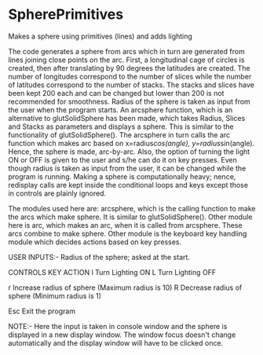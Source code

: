 SpherePrimitives
================

Makes a sphere using primitives (lines) and adds lighting

The code generates a sphere from arcs which in turn are generated from lines joining close points on the arc. First, a longitudinal cage of circles is created, then after translating by 90 degrees the latitudes are created. The number of longitudes correspond to the number of slices while the number of latitudes correspond to the number of stacks. The stacks and slices have been kept 200 each and can be changed but lower than 200 is not recommended for smoothness. Radius of the sphere is taken as input from the user when the program starts. An arcsphere function, which is an alternative to glutSolidSphere has been made, which takes Radius, Slices and Stacks as parameters and displays a sphere. This is similar to the functionality of glutSolidSphere(). The arcsphere in turn calls the arc function which makes arc based on x=radius*cos(angle), y=radius*sin(angle). Hence, the sphere is made, arc-by-arc. Also, the option of turning the light ON or OFF is given to the user and s/he can do it on key presses. Even though radius is taken as input from the user, it can be changed while the program is running. Making a sphere is computationally heavy; nence, redisplay calls are kept inside the conditional loops and keys except those in controls are plainly ignored.

The modules used here are: arcsphere, which is the calling function to make the arcs which make sphere. It is similar to glutSolidSphere(). Other module here is arc, which makes an arc, when it is called from arcsphere. These arcs combine to make sphere. Other module is the keyboard key handling module which decides actions based on key presses.

USER INPUTS:- Radius of the sphere; asked at the start.

CONTROLS
KEY		ACTION
l		Turn Lighting ON
L		Turn Lighting OFF

r		Increase radius of sphere (Maximum radius is 10)
R		Decrease radius of sphere (Minimum radius is 1)

Esc		Exit the program

NOTE:- Here the input is taken in console window and the sphere is displayed in a new display window. The window focus doesn't change automatically and the display window will have to be clicked once.
